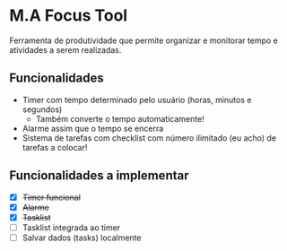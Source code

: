 # M.A Focus Tool
Ferramenta de produtividade que permite organizar e monitorar tempo e atividades a serem realizadas.
## Funcionalidades
 - Timer com tempo determinado pelo usuário (horas, minutos e segundos)
	 - Também converte o tempo automaticamente!
- Alarme assim que o tempo se encerra
- Sistema de tarefas com checklist com número ilimitado (eu acho) de tarefas a colocar!

## Funcionalidades a implementar
 - [x] ~~Timer funcional~~
 - [x] ~~Alarme~~
 - [x] ~~Tasklist~~
 - [ ] Tasklist integrada ao timer
 - [ ] Salvar dados (tasks) localmente
